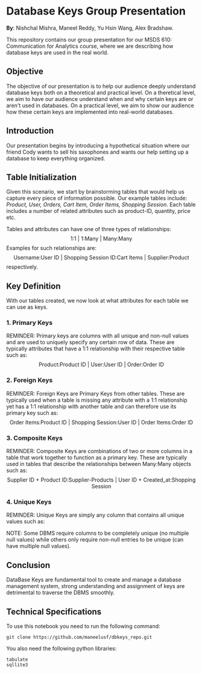 # Database Keys Group Presentation

**By**: Nishchal Mishra, Maneel Reddy, Yu Hsin Wang, Alex Bradshaw.

This repository contains our group presentation for our MSDS 610: Communication for Analytics course, where we are describing how database keys are used in the real world. 

## Objective
The objective of our presentation is to help our audience deeply understand database keys both on a theoretical and practical level. On a theretical level, we aim to have our audience understand when and why certain keys are or aren't used in databases. On a practical level, we aim to show our audience how these certain keys are implemented into real-world databases.

## Introduction
Our presentation begins by introducing a hypothetical situation where our friend Cody wants to sell his saxophones and wants our help setting up a database to keep everything organized. 

## Table Initialization
Given this scenario, we start by brainstorming tables that would help us capture every piece of information possible. 
Our example tables include: $\textit{Product, User, Orders, Cart Item, Order Items, Shopping Session}$. 
Each table includes a number of related attributes such as product-ID, quantity, price etc.

Tables and attributes can have one of three types of relationships: $$\text{1:1 | 1:Many | Many:Many}$$ 
Examples for such relationships are: $$\text{Username:User ID | Shopping Session ID:Cart Items | Supplier:Product}$$ respectively.  

## Key Definition
With our tables created, we now look at what attributes for each table we can use as keys. 

### 1. Primary Keys 
REMINDER: Primary keys are columns with all unique and non-null values and are used to uniquely specify any certain row of data. These are typically attributes that have a 1:1 relationship with their respective table such as:
$$\text{Product:Product ID | User:User ID | Order:Order ID}$$

### 2. Foreign Keys
REMINDER: Foreign Keys are Primary Keys from other tables. These are typically used when a table is missing any attribute with a 1:1 relationship yet has a 1:1 relationship with another table and can therefore use its primary key such as:
$$\text{Order Items:Product ID | Shopping Session:User ID | Order Items:Order ID}$$

### 3. Composite Keys
REMINDER: Composite Keys are combinations of two or more columns in a table that work together to function as a primary key. These are typically used in tables that describe the relationships between Many:Many objects such as:
$$\text{Supplier ID + Product ID:Supplier-Products | User ID + Created_at:Shopping Session}$$


### 4. Unique Keys
REMINDER: Unique Keys are simply any column that contains all unique values such as:
$$\text{}$$

NOTE: Some DBMS require columns to be completely unique (no multiple null values) while others only require non-null entries to be unique (can have multiple null values). 


## Conclusion
DataBase Keys are fundamental tool to create and manage a database management system, strong understanding and assignment of keys are detrimental to traverse the DBMS smoothly.

## 
## Technical Specifications

To use this notebook you need to run the following command:
```
git clone https://github.com/maneelusf/dbkeys_repo.git
```
You also need the following python libraries:
```
tabulate
sqllite3
